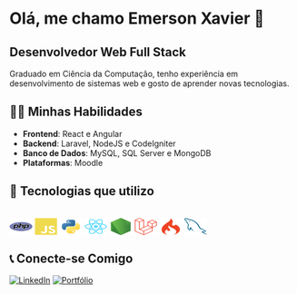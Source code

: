  # Olá, me chamo Emerson Xavier 👋

## Desenvolvedor Web Full Stack
Graduado em Ciência da Computação, tenho experiência em desenvolvimento de sistemas web e gosto de aprender novas tecnologias.

## 🧑‍💻 Minhas Habilidades

- **Frontend**: React e Angular
- **Backend**: Laravel, NodeJS e CodeIgniter
- **Banco de Dados**: MySQL, SQL Server e MongoDB
- **Plataformas**: Moodle

## 🚀 Tecnologias que utilizo

<div style="display: inline_block"><br>
    <img align="center" alt="Messo-PHP" height="30" width="40" src="https://github.com/devicons/devicon/blob/master/icons/php/php-original.svg">
    <img align="center" alt="Messo-Js" height="30" width="40" src="https://raw.githubusercontent.com/devicons/devicon/master/icons/javascript/javascript-plain.svg">
    <img align="center" alt="Messo-Python" height="30" width="40" src="https://github.com/devicons/devicon/blob/master/icons/python/python-original.svg">
    <img align="center" alt="Messo-React" height="30" width="40" src="https://github.com/devicons/devicon/blob/master/icons/react/react-original.svg">
    <img align="center" alt="Messo-NodeJS" height="30" width="40" src="https://github.com/devicons/devicon/blob/master/icons/nodejs/nodejs-original.svg">
    <img align="center" alt="Messo-Laravel" height="30" width="40" src="https://github.com/devicons/devicon/blob/master/icons/laravel/laravel-original.svg">
    <img align="center" alt="Messo-CodeIgniter" height="30" width="40" src="https://github.com/devicons/devicon/blob/master/icons/codeigniter/codeigniter-plain.svg">
    <img align="center" alt="Messo-MySQL" height="30" width="40" src="https://github.com/devicons/devicon/blob/master/icons/mysql/mysql-original.svg">
</div>

## 📞 Conecte-se Comigo

[![LinkedIn](https://img.shields.io/badge/-LinkedIn-%230077B5?style=for-the-badge&logo=linkedin&logoColor=white)](https://www.linkedin.com/in/emersonxavier99)
[![Portfólio](https://img.shields.io/badge/-Portf%C3%B3lio-%230077B5?style=for-the-badge&logo=github&logoColor=white)](https://emerson-xavier-react-portfolio.vercel.app/)

  
  
  
